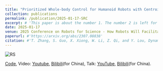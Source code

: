 ```yaml
---
title: "Prioritized Whole-body Control for Humanoid Robots with Centroidal Dynamics"
collection: publications
permalink: /publication/2025-01-17-SRC
excerpt: # 'This paper is about the number 1. The number 2 is left for future work.'
date: 2025-01-17
venue: 2025 Conference on Robots for Science - How Robots Will Facilitate Scientific Discovery
paperurl: #'https://arxiv.org/abs/2307.08838'
citation: #'T. Zhang, S. Guo, X. Xiong, W. Li, Z. Qi, and Y. Lou, Dynamic Object Tracking for Quadruped Manipulator with Spherical Image-Based Approach. arXiv preprint arXiv:2307.08838.'
---
```


![RS](..\images\publication\RS.png)

[Code](https://github.com/skywoodsz/qm_control/tree/feature-compliance), Video: [Youtube](https://youtu.be/gK7PCxNsuZ8), [Bilibili](https://www.bilibili.com/video/BV1dy421e7PZ)(for China), Talk: [YouTube](https://youtu.be/jV2PTHsnLIg), [Bilibili](https://www.bilibili.com/video/BV1XN27YxEhK)(for China).
